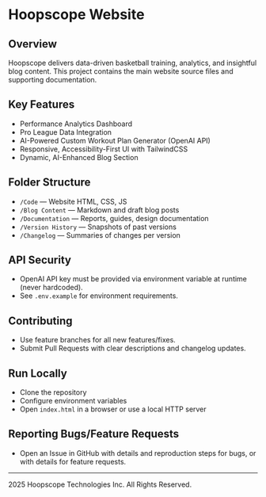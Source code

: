 # Hoopscope Website

## Overview
Hoopscope delivers data-driven basketball training, analytics, and insightful blog content. This project contains the main website source files and supporting documentation.

## Key Features
- Performance Analytics Dashboard
- Pro League Data Integration
- AI-Powered Custom Workout Plan Generator (OpenAI API)
- Responsive, Accessibility-First UI with TailwindCSS
- Dynamic, AI-Enhanced Blog Section

## Folder Structure
- `/Code` — Website HTML, CSS, JS
- `/Blog Content` — Markdown and draft blog posts
- `/Documentation` — Reports, guides, design documentation
- `/Version History` — Snapshots of past versions
- `/Changelog` — Summaries of changes per version

## API Security
- OpenAI API key must be provided via environment variable at runtime (never hardcoded).
- See `.env.example` for environment requirements.

## Contributing
- Use feature branches for all new features/fixes.
- Submit Pull Requests with clear descriptions and changelog updates.

## Run Locally
- Clone the repository
- Configure environment variables
- Open `index.html` in a browser or use a local HTTP server

## Reporting Bugs/Feature Requests
- Open an Issue in GitHub with details and reproduction steps for bugs, or with details for feature requests.

---
2025 Hoopscope Technologies Inc. All Rights Reserved.
